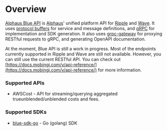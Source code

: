 # Overview

[Alphaus Blue API](https://github.com/alphauslabs/blueapi) is [Alphaus](https://alphaus.cloud/en/)' unified platform API for [Ripple](https://alphaus.cloud/en/product/ripple/) and [Wave](https://alphaus.cloud/en/product/wave/). It uses [protocol buffers](https://developers.google.com/protocol-buffers/) for service and message definitions, and [gRPC](https://grpc.io/) for implementation and SDK generation. It also uses [grpc-gateway](https://grpc-ecosystem.github.io/grpc-gateway/) for proxying RESTful requests to gRPC, and generating OpenAPI documentation.

At the moment, Blue API is still a work in progress. Most of the endpoints currently supported in Ripple and Wave are still not available. However, you can still use the current RESTful API. You can check out [https://docs.mobingi.com/v/api-reference/](https://docs.mobingi.com/v/api-reference/) for more information.

### Supported APIs

- AWSCost - API for streaming/querying aggregated trueunblended/unblended costs and fees.

### Supported SDKs

- [blue-sdk-go](https://github.com/alphauslabs/blue-sdk-go) - Go (golang) SDK
